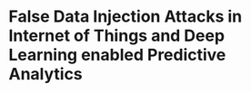 # False Data Injection Attacks in Internet of Things and Deep Learning enabled Predictive Analytics
